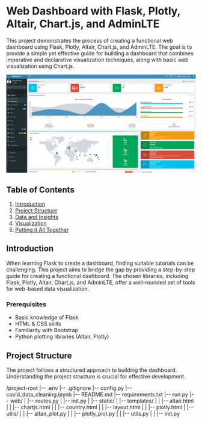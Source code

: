 # Web Dashboard with Flask, Plotly, Altair, Chart.js, and AdminLTE

This project demonstrates the process of creating a functional web dashboard using Flask, Plotly, Altair, Chart.js, and AdminLTE. The goal is to provide a simple yet effective guide for building a dashboard that combines imperative and declarative visualization techniques, along with basic web visualization using Chart.js.

![Image Alt Text](https://github.com/ThaminduSulakshana/Dashboard-with-flask-plotly-altair-chart-js-and-AdminLTE/blob/0399cc61aff0c585f70f0996273f0e402e639702/Screenshot%20(201).png)

## Table of Contents

1. [Introduction](#introduction)
2. [Project Structure](#project-structure)
3. [Data and Insights](#data-and-insights)
4. [Visualization](#visualization)
5. [Putting it All Together](#putting-it-all-together)

## Introduction

When learning Flask to create a dashboard, finding suitable tutorials can be challenging. This project aims to bridge the gap by providing a step-by-step guide for creating a functional dashboard. The chosen libraries, including Flask, Plotly, Altair, Chart.js, and AdminLTE, offer a well-rounded set of tools for web-based data visualization.

### Prerequisites

- Basic knowledge of Flask
- HTML & CSS skills
- Familiarity with Bootstrap
- Python plotting libraries (Altair, Plotly)

## Project Structure

The project follows a structured approach to building the dashboard. Understanding the project structure is crucial for effective development.

/project-root
|-- .env
|-- .gitignore
|-- config.py
|-- covid_data_cleaning.ipynb
|-- README.md
|-- requirements.txt
|-- run.py
|-- web/
| |-- routes.py
| |-- init.py
| |-- static/
| |-- templates/
| | |-- altair.html
| | |-- chartjs.html
| | |-- country.html
| | |-- layout.html
| | |-- plotly.html
| |-- utils/
| | |-- altair_plot.py
| | |-- plotly_plot.py
| | |-- utils.py
| | |-- init.py
